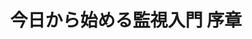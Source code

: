 ---
id: monitoring
title: 今日から始める監視入門 序章
event: c97
link: https://penguin-lab.booth.pm/items/1754053
---